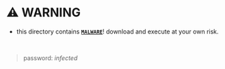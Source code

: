 # ⚠️ WARNING


- this directory contains __[`MALWARE`](https://en.wikipedia.org/wiki/Malware)__! download and execute at your own risk.



<br>

> password: _infected_
